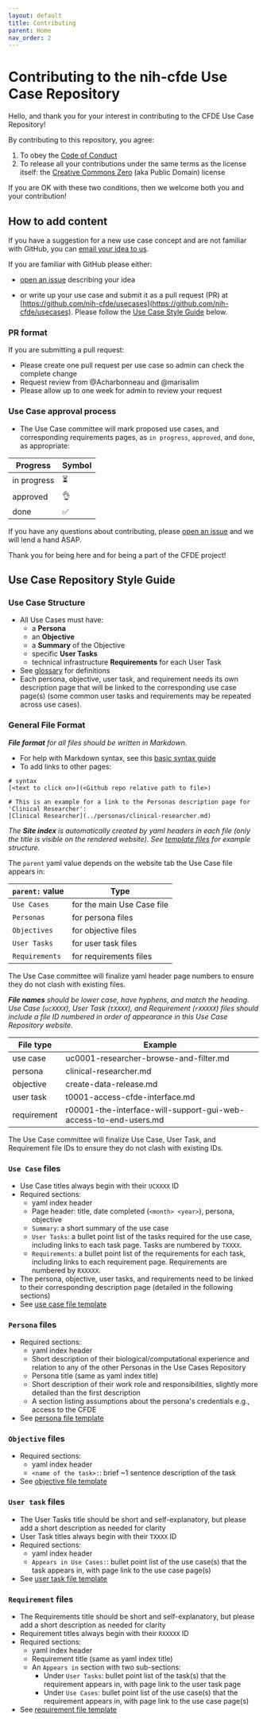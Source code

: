 ```yaml
---
layout: default
title: Contributing
parent: Home
nav_order: 2
---
```


# Contributing to the nih-cfde Use Case Repository

Hello, and thank you for your interest in contributing to the CFDE Use Case Repository!

By contributing to this repository, you agree:

1.  To obey the [Code of Conduct](./CODEOFCONDUCT.md)
2.  To release all your contributions under the same terms as the license itself: the [Creative Commons Zero](./LICENSE.md) (aka Public Domain) license

If you are OK with these two conditions, then we welcome both you and your contribution!

## How to add content

If you have a suggestion for a new use case concept and are not familiar with GitHub, you can [email your idea to us](mailto:autohelp+int+851+6545985337373134556@CFDE.groups.io).

If you are familiar with GitHub please either:

  - [open an issue](https://github.com/nih-cfde/usecases/issues/new) describing your idea
  
  - or write up your use case and submit it as a pull request (PR) at [https://github.com/nih-cfde/usecases](https://github.com/nih-cfde/usecases). Please follow the [Use Case Style Guide](#usecasestyle) below.

### PR format
If you are submitting a pull request:

- Please create one pull request per use case so admin can check the complete change
- Request review from @Acharbonneau and @marisalim
- Please allow up to one week for admin to review your request

### Use Case approval process
- The Use Case committee will mark proposed use cases, and corresponding requirements pages, as `in progress`, `approved`, and `done`, as appropriate:

Progress | Symbol
--- | ---
in progress | &#x23F3;
approved | &#x1F44C;
done | &#x2705;

If you have any questions about contributing, please [open an issue](https://github.com/nih-cfde/usecases/issues/new) and we will lend a hand ASAP.

Thank you for being here and for being a part of the CFDE project!

## Use Case Repository Style Guide <a name="usecasestyle"></a>

### Use Case Structure
- All Use Cases must have:
    - a **Persona**
    - an **Objective**
    - a **Summary** of the Objective
    - specific **User Tasks**
    - technical infrastructure **Requirements** for each User Task
- See [glossary](./glossary.md) for definitions
- Each persona, objective, user task, and requirement needs its own description page that will be linked to the corresponding use case page(s) (some common user tasks and requirements may be repeated across use cases).

### General File Format

***File format** for all files should be written in Markdown.*

- For help with Markdown syntax, see this [basic syntax guide](https://www.markdownguide.org/basic-syntax/)
- To add links to other pages:
    
```
# syntax
[<text to click on>](<Github repo relative path to file>)

# This is an example for a link to the Personas description page for 'Clinical Researcher':
[Clinical Researcher](../personas/clinical-researcher.md)
```
    
*The **Site index** is automatically created by yaml headers in each file (only the title is visible on the rendered website). See [template files](https://github.com/nih-cfde/usecases/tree/StyleGuide/docs/template_files) for example structure.*

  The `parent` yaml value depends on the website tab the Use Case file appears in:
  
  `parent:` value | Type
  --- | ---
  `Use Cases` | for the main Use Case file
  `Personas` | for persona files
  `Objectives` | for objective files
  `User Tasks` | for user task files
  `Requirements` | for requirements files
  
  The Use Case committee will finalize yaml header page numbers to ensure they do not clash with existing files.
  
***File names** should be lower case, have hyphens, and match the heading. Use Case (`ucXXXX`), User Task (`tXXXX`), and Requirement (`rXXXXX`) files should include a file ID numbered in order of appearance in this Use Case Repository website.*

   File type | Example
   --- | ---
   use case | uc0001-researcher-browse-and-filter.md
   persona | clinical-researcher.md
   objective | create-data-release.md
   user task | t0001-access-cfde-interface.md
   requirement | r00001-the-interface-will-support-gui-web-access-to-end-users.md
   
   The Use Case committee will finalize Use Case, User Task, and Requirement file IDs to ensure they do not clash with existing IDs.

### `Use Case` files
- Use Case titles always begin with their `UCXXXX` ID
- Required sections:
    - yaml index header
    - Page header: title, date completed (`<month> <year>`), persona, objective
    - `Summary`: a short summary of the use case
    - `User Tasks`: a bullet point list of the tasks required for the use case, including links to each task page. Tasks are numbered by `TXXXX`.
    - `Requirements`: a bullet point list of the requirements for each task, including links to each requirement page. Requirements are numbered by `RXXXXX`.
- The persona, objective, user tasks, and requirements need to be linked to their corresponding description page (detailed in the following sections)
- See [use case file template](https://github.com/nih-cfde/usecases/blob/StyleGuide/docs/template_files/use-case-template.md)

### `Persona` files
- Required sections:
    - yaml index header
    - Short description of their biological/computational experience and relation to any of the other Personas in the Use Cases Repository
    - Persona title (same as yaml index title)
    - Short description of their work role and responsibilities, slightly more detailed than the first description
    - A section listing assumptions about the persona's credentials e.g., access to the CFDE
- See [persona file template](https://github.com/nih-cfde/usecases/blob/StyleGuide/docs/template_files/persona-template.md)

### `Objective` files
- Required sections:
    - yaml index header
    - `<name of the task>:`: brief ~1 sentence description of the task
- See [objective file template](https://github.com/nih-cfde/usecases/blob/StyleGuide/docs/template_files/objective-template.md)

### `User task` files
- The User Tasks title should be short and self-explanatory, but please add a short description as needed for clarity
- User Task titles always begin with their `TXXXX` ID
- Required sections:
    - yaml index header
    - `Appears in Use Cases:`: bullet point list of the use case(s) that the task appears in, with page link to the use case page(s)
- See [user task file template](https://github.com/nih-cfde/usecases/blob/StyleGuide/docs/template_files/user-task-template.md)

### `Requirement` files
- The Requirements title should be short and self-explanatory, but please add a short description as needed for clarity
- Requirement titles always begin with their `RXXXXX` ID
- Required sections:
    - yaml index header
    - Requirement title (same as yaml index title)
    - An `Appears in` section with two sub-sections:
      - Under `User Tasks`: bullet point list of the task(s) that the requirement appears in, with page link to the user task page
      - Under `Use Cases`: bullet point list of the use case(s) that the requirement appears in, with page link to the use case page(s)
- See [requirement file template](https://github.com/nih-cfde/usecases/blob/StyleGuide/docs/template_files/requirement-template.md)
